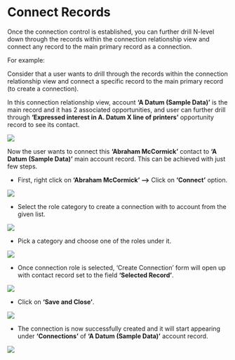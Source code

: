 # Connect Records

Once the connection control is established, you can further drill N-level down through the records within the connection relationship view and connect any record to the main primary record as a connection.

For example:

Consider that a user wants to drill through the records within the connection relationship view and connect a specific record to the main primary record (to create a connection).&#x20;

In this connection relationship view, account **‘A Datum (Sample Data)’** is the main record and it has 2 associated opportunities, and user can further drill through **‘Expressed interest in A. Datum X line of printers’** opportunity record to see its contact.

![](<../../.gitbook/assets/Create Conn\_2.png>)

Now the user wants to connect this **‘Abraham McCormick’** contact to **‘A Datum (Sample Data)’** main account record. This can be achieved with just few steps.

* First, right click on **‘Abraham McCormick’ -->** Click on **‘Connect’** option.

![](<../../.gitbook/assets/Create Conn\_3.png>)

* Select the role category to create a connection with to account from the given list.

![](<../../.gitbook/assets/Create Conn\_4.png>)

* Pick a category and choose one of the roles under it.

![](<../../.gitbook/assets/Create Conn\_5.png>)

* Once connection role is selected, ‘Create Connection’ form will open up with contact record set to the field **‘Selected Record’**.

![](<../../.gitbook/assets/Create Conn\_6.png>)

* Click on **‘Save and Close’**.

![](<../../.gitbook/assets/Create Conn\_7.png>)

* The connection is now successfully created and it will start appearing under **‘Connections’** of **‘A Datum (Sample Data)’** account record.

![](<../../.gitbook/assets/Create Conn\_8.png>)

